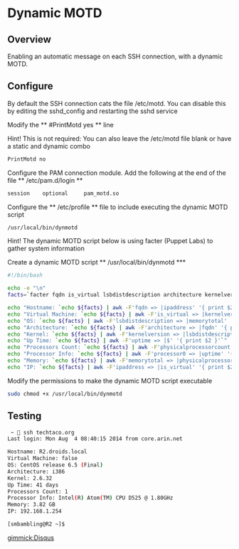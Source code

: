 # Dynamic MOTD

Overview
--------
Enabling an automatic message on each SSH connection, with a dynamic MOTD.

Configure
---------
By default the SSH connection cats the file /etc/motd. You can disable this by editing the sshd_config and restarting the sshd service

Modify the ** #PrintMotd yes **  line

Hint! 
This is not required: You can also leave the /etc/motd file blank or have a static and dynamic combo

````bash
PrintMotd no
````

Configure the PAM connection module.  Add the following at the end of the file ** /etc/pam.d/login **
````bash
session    optional     pam_motd.so
````

Configure the ** /etc/profile ** file to include executing the dynamic MOTD script
````bash
/usr/local/bin/dynmotd
````
Hint!
The dynamic MOTD script below is using facter (Puppet Labs) to gather system information

Create a dynamic MOTD script ** /usr/local/bin/dynmotd ***
````bash
#!/bin/bash

echo -e "\n"
facts=`facter fqdn is_virtual lsbdistdescription architecture kernelversion uptime physicalprocessorcount processor0 memorytotal ipaddress`

echo "Hostname: `echo ${facts} | awk -F'fqdn => |ipaddress' '{ print $2 }'`"
echo "Virtual Machine: `echo ${facts} | awk -F'is_virtual => |kernelversion' '{ print $2 }'`"
echo "OS: `echo ${facts} | awk -F'lsbdistdescription => |memorytotal' '{ print $2 }'`"
echo "Architecture: `echo ${facts} | awk -F'architecture => |fqdn' '{ print $2 }'`"
echo "Kernel: `echo ${facts} | awk -F'kernelversion => |lsbdistdescription' '{ print $2 }'`"
echo "Up Time: `echo ${facts} | awk -F'uptime => |$' '{ print $2 }'`"
echo "Processors Count: `echo ${facts} | awk -F'physicalprocessorcount => |processor0' '{ print $2 }'`"
echo "Processor Info: `echo ${facts} | awk -F'processor0 => |uptime' '{ print $2 }'`"
echo "Memory: `echo ${facts} | awk -F'memorytotal => |physicalprocessorcount' '{ print $2 }'`"
echo "IP: `echo ${facts} | awk -F'ipaddress => |is_virtual' '{ print $2 }'`"
````

Modify the permissions to make the dynamic MOTD script executable
````bash
sudo chmod +x /usr/local/bin/dynmotd
````

Testing
-------

````bash
 ~  ssh techtaco.org
Last login: Mon Aug  4 08:40:15 2014 from core.arin.net

Hostname: R2.droids.local
Virtual Machine: false
OS: CentOS release 6.5 (Final)
Architecture: i386
Kernel: 2.6.32
Up Time: 41 days
Processors Count: 1
Processor Info: Intel(R) Atom(TM) CPU D525 @ 1.80GHz
Memory: 3.82 GB
IP: 192.168.1.254

[smbambling@R2 ~]$
````

[gimmick:Disqus](techtacoorg)
